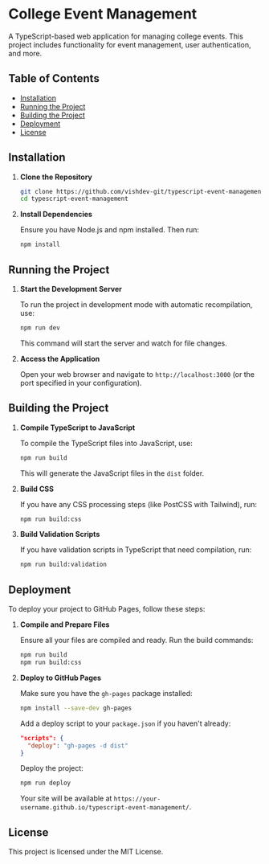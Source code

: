 # College Event Management

A TypeScript-based web application for managing college events. This project includes functionality for event management, user authentication, and more.

## Table of Contents

- [Installation](#installation)
- [Running the Project](#running-the-project)
- [Building the Project](#building-the-project)
- [Deployment](#deployment)
- [License](#license)

## Installation

1. **Clone the Repository**

   ```bash
   git clone https://github.com/vishdev-git/typescript-event-management.git
   cd typescript-event-management
   ```

2. **Install Dependencies**

   Ensure you have Node.js and npm installed. Then run:

   ```bash
   npm install
   ```

## Running the Project

1. **Start the Development Server**

   To run the project in development mode with automatic recompilation, use:

   ```bash
   npm run dev
   ```

   This command will start the server and watch for file changes.

2. **Access the Application**

   Open your web browser and navigate to `http://localhost:3000` (or the port specified in your configuration).

## Building the Project

1. **Compile TypeScript to JavaScript**

   To compile the TypeScript files into JavaScript, use:

   ```bash
   npm run build
   ```

   This will generate the JavaScript files in the `dist` folder.

2. **Build CSS**

   If you have any CSS processing steps (like PostCSS with Tailwind), run:

   ```bash
   npm run build:css
   ```

3. **Build Validation Scripts**

   If you have validation scripts in TypeScript that need compilation, run:

   ```bash
   npm run build:validation
   ```

## Deployment

To deploy your project to GitHub Pages, follow these steps:

1. **Compile and Prepare Files**

   Ensure all your files are compiled and ready. Run the build commands:

   ```bash
   npm run build
   npm run build:css
   ```

2. **Deploy to GitHub Pages**

   Make sure you have the `gh-pages` package installed:

   ```bash
   npm install --save-dev gh-pages
   ```

   Add a deploy script to your `package.json` if you haven't already:

   ```json
   "scripts": {
     "deploy": "gh-pages -d dist"
   }
   ```

   Deploy the project:

   ```bash
   npm run deploy
   ```

   Your site will be available at `https://your-username.github.io/typescript-event-management/`.

## License

This project is licensed under the MIT License.

